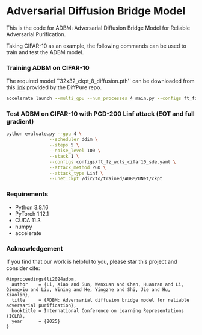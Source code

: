 # Adversarial Diffusion Bridge Model

This is the code for ADBM: Adversarial Diffusion Bridge Model for Reliable Adversarial Purification.

Taking CIFAR-10 as an example, the following commands can be used to train and test the ADBM model.

### Training ADBM on CIFAR-10
The required model ``32x32_ckpt_8_diffusion.pth'' can be downloaded from this [link](https://drive.google.com/file/d/16_-Ahc6ImZV5ClUc0vM5Iivf8OJ1VSif/view) provided by the DiffPure repo.

```bash
accelerate launch --multi_gpu --num_processes 4 main.py --configs ft_fz_wcls_cifar10_sde.yaml
```

### Test ADBM on CIFAR-10 with PGD-200 Linf attack (EOT and full gradient)
```bash
python evaluate.py --gpu 4 \
                --scheduler ddim \
                --steps 5 \
                --noise_level 100 \
                --stack 1 \
                --configs configs/ft_fz_wcls_cifar10_sde.yaml \
                --attack_method PGD \
                --attack_type Linf \
                --unet_ckpt /dir/to/trained/ADBM/UNet/ckpt
```


### Requirements
- Python 3.8.16
- PyTorch 1.12.1 
- CUDA 11.3
- numpy
- accelerate

### Acknowledgement

If you find that our work is helpful to you, please star this project and consider cite:

```
@inproceedings{li2024adbm,
  author    = {Li, Xiao and Sun, Wenxuan and Chen, Huanran and Li, Qiongxiu and Liu, Yining and He, Yingzhe and Shi, Jie and Hu, Xiaolin},
  title     = {ADBM: Adversarial diffusion bridge model for reliable adversarial purification},
  booktitle = International Conference on Learning Representations (ICLR),
  year      = {2025}
}
```
